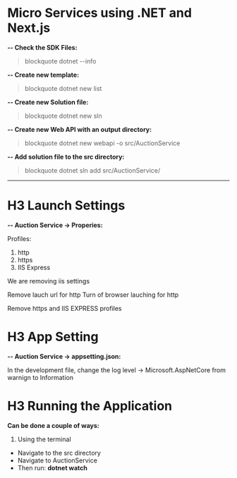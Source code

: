 # Micro Services using .NET and Next.js

**-- Check the SDK Files:**

> blockquote dotnet --info

**-- Create new template:**

> blockquote dotnet new list

**-- Create new Solution file:**

> blockquote dotnet new sln

**-- Create new Web API with an output directory:**

> blockquote dotnet new webapi -o src/AuctionService

**-- Add solution file to the src directory:**

> blockquote dotnet sln add src/AuctionService/

---

# H3 Launch Settings

**-- Auction Service -> Properies:**

Profiles:

1. http
2. https
3. IIS Express

We are removing iis settings

Remove lauch url for http
Turn of browser lauching for http

Remove https and IIS EXPRESS profiles

# H3 App Setting

**-- Auction Service -> appsetting.json:**

In the development file, change the log level -> Microsoft.AspNetCore from warnign to Information

# H3 Running the Application

**Can be done a couple of ways:**

1. Using the terminal

- Navigate to the src directory
- Navigate to AuctionService
- Then run: **dotnet watch**
